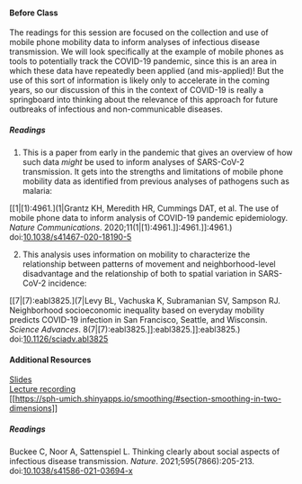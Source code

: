 #### Before Class
The readings for this session are focused on the collection and use of mobile phone mobility data to inform analyses of infectious disease transmission. We will look specifically at the example of mobile phones as tools to potentially track the COVID-19 pandemic, since this is an area in which these data have repeatedly been applied (and mis-applied)! But the use of this sort of information is likely only to accelerate in the coming years, so our discussion of this in the context of COVID-19 is really a springboard into thinking about the relevance of this approach for future outbreaks of infectious and non-communicable diseases.

##### Readings

1. This is a paper from early in the pandemic that gives an overview of how such data *might* be used to inform analyses of SARS-CoV-2 transmission. It gets into the strengths and limitations of mobile phone mobility data as identified from previous analyses of pathogens such as malaria:

[[1|[1):4961.](1|Grantz KH, Meredith HR, Cummings DAT, et al. The use of mobile phone data to inform analysis of COVID-19 pandemic epidemiology. _Nature Communications_. 2020;11(1|[1):4961.]]:4961.]]:4961.) doi:[10.1038/s41467-020-18190-5](https://doi.org/10.1038/s41467-020-18190-5)

2. This analysis uses information on mobility to characterize the relationship between patterns of movement and neighborhood-level disadvantage and the relationship of both to spatial variation in SARS-CoV-2 incidence:

[[7|[7):eabl3825.](7|Levy BL, Vachuska K, Subramanian SV, Sampson RJ. Neighborhood socioeconomic inequality based on everyday mobility predicts COVID-19 infection in San Francisco, Seattle, and Wisconsin. _Science Advances_. 8(7|[7):eabl3825.]]:eabl3825.]]:eabl3825.) doi:[10.1126/sciadv.abl3825](https://doi.org/10.1126/sciadv.abl3825)

#### Additional Resources
[Slides](https://jzelner.github.io/document-garden/epid684/session_25_mobility.html)  
[Lecture recording](https://umich.zoom.us/rec/share/x7OnT3R4waPXcbJOKiCN4mFBs91c_MJCKwEd5XwJ7Iusjjqz-o3dDaAgRywQAlZk.Huah63JmKuH1Wssm)  
[[https://sph-umich.shinyapps.io/smoothing/#section-smoothing-in-two-dimensions]]  

##### Readings
Buckee C, Noor A, Sattenspiel L. Thinking clearly about social aspects of infectious disease transmission. _Nature_. 2021;595(7866):205-213. doi:[10.1038/s41586-021-03694-x](https://doi.org/10.1038/s41586-021-03694-x)

